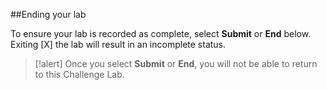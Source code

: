 ##Ending your lab  

To ensure your lab is recorded as complete, select **Submit** or **End** below. Exiting [X] the lab will result in an incomplete status.  

 >[!alert] Once you select **Submit** or **End**, you will not be able to return to this Challenge Lab. 
